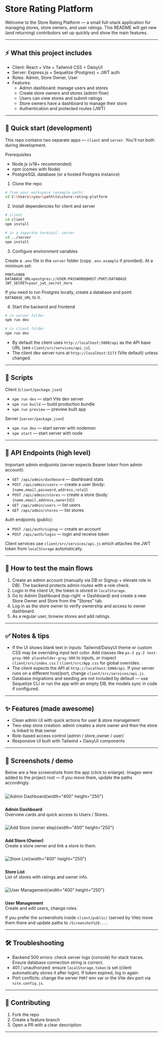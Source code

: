 # Store Rating Platform

Welcome to the Store Rating Platform — a small full-stack application for managing stores, store owners, and user ratings. This README will get new (and returning) contributors set up quickly and show the main features.

---

## ⚡ What this project includes

- Client: React + Vite + Tailwind CSS + DaisyUI
- Server: Express.js + Sequelize (Postgres) + JWT auth
- Roles: Admin, Store Owner, User
- Features:
  - Admin dashboard: manage users and stores
  - Create store owners and stores (admin flow)
  - Users can view stores and submit ratings
  - Store owners have a dashboard to manage their store
  - Authentication and protected routes (JWT)

---

## 🚀 Quick start (development)

This repo contains two separate apps — `client` and `server`. You'll run both during development.

Prerequisites
- Node.js (v18+ recommended)
- npm (comes with Node)
- PostgreSQL database (or a hosted Postgres instance)

1) Clone the repo

```bash
# from your workspace (example path)
cd C:\Users\<you>\path\to\store-rating-platform
```

2) Install dependencies for client and server

```bash
# client
cd client
npm install

# in a separate terminal: server
cd ../server
npm install
```

3) Configure environment variables

Create a `.env` file in the `server` folder (copy `.env.example` if provided). At a minimum set:

```
PORT=5000
DATABASE_URL=postgres://USER:PASSWORD@HOST:PORT/DATABASE
JWT_SECRET=your_jwt_secret_here
```

If you need to run Postgres locally, create a database and point `DATABASE_URL` to it.

4) Start the backend and frontend

```bash
# in server folder
npm run dev

# in client folder
npm run dev
```

- By default the client uses `http://localhost:5000/api` as the API base URL (see `client/src/services/api.js`).
- The client dev server runs at `http://localhost:5173` (Vite default) unless changed.

---

## 🧩 Scripts

Client (`client/package.json`)
- `npm run dev` — start Vite dev server
- `npm run build` — build production bundle
- `npm run preview` — preview built app

Server (`server/package.json`)
- `npm run dev` — start server with nodemon
- `npm start` — start server with node

---

## 🧭 API Endpoints (high level)

Important admin endpoints (server expects Bearer token from admin account):

- `GET /api/admin/dashboard` — dashboard stats
- `POST /api/admin/users` — create a user (body: `{name,email,password,address,role}`)
- `POST /api/admin/stores` — create a store (body: `{name,email,address,ownerId}`)
- `GET /api/admin/users` — list users
- `GET /api/admin/stores` — list stores

Auth endpoints (public):
- `POST /api/auth/signup` — create an account
- `POST /api/auth/login` — login and receive token

Client services use `client/src/services/api.js` which attaches the JWT token from `localStorage` automatically.

---

## 🧪 How to test the main flows

1. Create an admin account (manually via DB or Signup + elevate role in DB). The backend protects admin routes with a role check.
2. Login in the client UI, the token is stored in `localStorage`.
3. Go to Admin Dashboard (top-right -> Dashboard) and create a new Store Owner and Store from the "Stores" tab.
4. Log in as the store owner to verify ownership and access to owner dashboard.
5. As a regular user, browse stores and add ratings.

---

## ✅ Notes & tips

- If the UI shows blank text in inputs: Tailwind/DaisyUI theme or custom CSS may be overriding input text color. Add classes like `px-3 py-2 text-gray-900 placeholder-gray-500` to inputs, or inspect `client/src/index.css` / `client/src/App.css` for global overrides.
- The client expects the API at `http://localhost:5000/api`. If your server runs on a different host/port, change `client/src/services/api.js`.
- Database migrations and seeding are not included by default — use Sequelize CLI or run the app with an empty DB; the models sync in code if configured.

---

## ✨ Features (made awesome)

- Clean admin UI with quick actions for user & store management
- Two-step store creation: admin creates a store owner and then the store is linked to that owner
- Role-based access control (admin / store_owner / user)
- Responsive UI built with Tailwind + DaisyUI components

---

## 📸 Screenshots / demo

Below are a few screenshots from the app (click to enlarge). Images were added to the project root — if you move them, update the paths accordingly.

<div style="display:flex;flex-wrap:wrap;gap:12px">

![Admin Dashboard](./Screenshot%202025-10-31%20112850.png){width="400" height="250"}
<div style="max-width:400px"><strong>Admin Dashboard</strong><br/>Overview cards and quick access to Users / Stores.</div>

![Add Store (owner step)](./Screenshot%202025-10-31%20112935.png){width="400" height="250"}
<div style="max-width:400px"><strong>Add Store (Owner)</strong><br/>Create a store owner and link a store to them.</div>

![Store List](./Screenshot%202025-10-31%20113019.png){width="400" height="250"}
<div style="max-width:400px"><strong>Store List</strong><br/>List of stores with ratings and owner info.</div>

![User Management](./Screenshot%202025-10-31%20113100.png){width="400" height="250"}
<div style="max-width:400px"><strong>User Management</strong><br/>Create and edit users, change roles.</div>

</div>

If you prefer the screenshots inside `client/public/` (served by Vite) move them there and update paths to `/Screenshot%20...`.

---

## 🛠 Troubleshooting

- Backend 500 errors: check server logs (console) for stack traces. Ensure database connection string is correct.
- 401 / unauthorized: ensure `localStorage.token` is set (client automatically stores it after login). If token expired, log in again.
- Port conflicts: change the server `PORT` env var or the Vite dev port via `vite.config.js`.

---

## 🙌 Contributing

1. Fork the repo
2. Create a feature branch
3. Open a PR with a clear description

---



